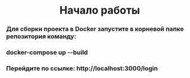 <h1 align="center">Начало работы</h1>
<h3>Для сборки проекта в Docker запустите в корневой папке репозитория команду:</h3>
<h3>docker-compose up --build</h3>
<h3>Перейдите по ссылке: http://localhost:3000/login</h3>
